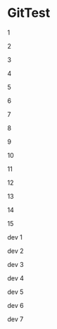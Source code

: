 # GitTest


1

2

3

4

5

6

7

8

9

10

11

12

13

14

15

dev 1

dev 2

dev 3

dev 4

dev 5

dev 6

dev 7
